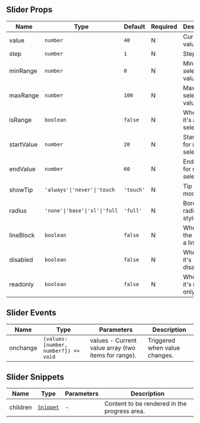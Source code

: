 ## Slider Props

| Name       | Type                          | Default   | Required | Description                         |
| ---------- | ----------------------------- | --------- | -------- | ----------------------------------- |
| value      | `number`                      | `40`      | N        | Current value.                      |
| step       | `number`                      | `1`       | N        | Step size.                          |
| minRange   | `number`                      | `0`       | N        | Minimum selectable value.           |
| maxRange   | `number`                      | `100`     | N        | Maximum selectable value.           |
| isRange    | `boolean`                     | `false`   | N        | Whether it's a range selection.     |
| startValue | `number`                      | `20`      | N        | Start value for range selection.    |
| endValue   | `number`                      | `60`      | N        | End value for range selection.      |
| showTip    | `'always'\|'never'\|'touch`   | `'touch'` | N        | Tip display mode.                   |
| radius     | `'none'\|'base'\|'xl'\|'full` | `'full'`  | N        | Border radius style.                |
| lineBlock  | `boolean`                     | `false`   | N        | Whether the slider is a line block. |
| disabled   | `boolean`                     | `false`   | N        | Whether it's disabled.              |
| readonly   | `boolean`                     | `false`   | N        | Whether it's read-only.             |

## Slider Events

| Name     | Type                                  | Parameters                                          | Description                   |
| -------- | ------------------------------------- | --------------------------------------------------- | ----------------------------- |
| onchange | `(values: [number, number?]) => void` | values - Current value array (two items for range). | Triggered when value changes. |

## Slider Snippets

| Name     | Type                                                                | Parameters | Description                                  |
| -------- | ------------------------------------------------------------------- | ---------- | -------------------------------------------- |
| children | [`Snippet`](https://svelte.dev/docs/svelte/snippet#Typing-snippets) | -          | Content to be rendered in the progress area. |
